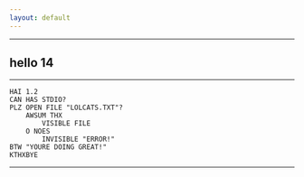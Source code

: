 ```yaml
---
layout: default
---
```


* * *

## hello 14

* * *

```
HAI 1.2
CAN HAS STDIO?
PLZ OPEN FILE "LOLCATS.TXT"?
    AWSUM THX
        VISIBLE FILE
    O NOES
        INVISIBLE "ERROR!"
BTW "YOURE DOING GREAT!"
KTHXBYE
```

* * *